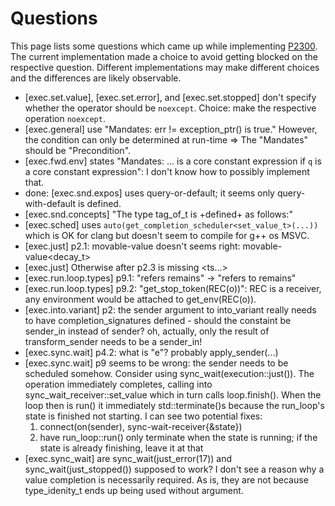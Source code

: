 # Questions

This page lists some questions which came up while implementing
[P2300](http://wg21.link/p2300). The current implementation made a
choice to avoid getting blocked on the respective question. Different
implementations may make different choices and the differences are
likely observable.

- [exec.set.value], [exec.set.error], and [exec.set.stopped] don't
    specify whether the operator should be `noexcept`. Choice: make
    the respective operation `noexcept`.
- [exec.general] use "Mandates: err != exception_ptr() is true."
    However, the condition can only be determined at run-time =>
    The "Mandates" should be "Precondition".
- [exec.fwd.env] states "Mandates: ... is a core constant expression if
    `q` is a core constant expression": I don't know how to possibly
    implement that.
- done: [exec.snd.expos] uses query-or-default; it seems only query-with-default
    is defined.
- [exec.snd.concepts] "The type tag_of_t<Sndr> is +defined+ as follows:"
- [exec.sched] uses `auto(get_completion_scheduler<set_value_t>(...))`
    which is OK for clang but doesn't seem to compile for g++ os MSVC.
- [exec.just] p2.1: movable-value<Ts> doesn't seems right: movable-value<decay_t<Ts>>
- [exec.just] Otherwise after p2.3 is missing <ts...>
- [exec.run.loop.types] p9.1: "refers remains" -> "refers to remains"
- [exec.run.loop.types] p9.2: "get_stop_token(REC(o))": REC is a receiver, any
     environment would be attached to get_env(REC(o)).
- [exec.into.variant] p2: the sender argument to into_variant really needs to
    have completion_signatures defined - should the constaint be sender_in
    instead of sender? oh, actually, only the result of transform_sender needs
    to be a sender_in!
- [exec.sync.wait] p4.2: what is "e"? probably apply_sender(...)
- [exec.sync.wait] p9 seems to be wrong: the sender needs to be scheduled
    somehow. Consider using sync_wait(execution::just()). The operation
    immediately completes, calling into sync_wait_receiver::set_value which
    in turn calls loop.finish(). When the loop then is run() it immediately
    std::terminate()s because the run_loop's state is finished not starting.
    I can see two potential fixes:
    1. connect(on(sender), sync-wait-receiver<Sndr>{&state})
    2. have run_loop::run() only terminate when the state is running; if
        the state is already finishing, leave it at that
- [exec.sync_wait] are sync_wait(just_error(17)) and sync_wait(just_stopped())
    supposed to work? I don't see a reason why a value completion is necessarily
    required. As is, they are not because type_idenity_t ends up being used without
    argument.